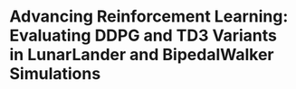 # Advancing Reinforcement Learning: Evaluating DDPG and TD3 Variants in LunarLander and BipedalWalker Simulations
